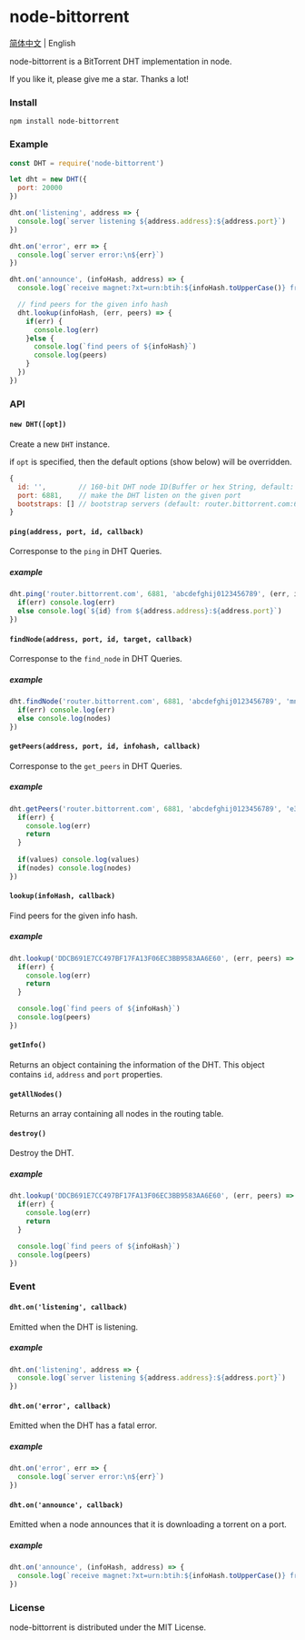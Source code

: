 # node-bittorrent

[简体中文](https://github.com/huajiayi/node-bittorrent/blob/master/README_CN.md) | English

node-bittorrent is a BitTorrent DHT implementation in node.

If you like it, please give me a star. Thanks a lot!

### Install

```
npm install node-bittorrent
```

### Example

```js
const DHT = require('node-bittorrent')

let dht = new DHT({
  port: 20000
})

dht.on('listening', address => {
  console.log(`server listening ${address.address}:${address.port}`)
})

dht.on('error', err => {
  console.log(`server error:\n${err}`)
})

dht.on('announce', (infoHash, address) => {
  console.log(`receive magnet:?xt=urn:btih:${infoHash.toUpperCase()} from ${address.address}:${address.port}`)

  // find peers for the given info hash
  dht.lookup(infoHash, (err, peers) => {
    if(err) {
      console.log(err)
    }else {
      console.log(`find peers of ${infoHash}`)
      console.log(peers)
    }
  })
})
```

### API

#### `new DHT([opt])`

Create a new `DHT` instance.

if `opt` is specified, then the default options (show below) will be overridden.

```js
{
  id: '',        // 160-bit DHT node ID(Buffer or hex String, default: randomly generated)
  port: 6881,    // make the DHT listen on the given port
  bootstraps: [] // bootstrap servers (default: router.bittorrent.com:6881, router.utorrent.com:6881, dht.transmissionbt.com:6881)
}
``` 


#### `ping(address, port, id, callback)`

Corresponse to the `ping` in DHT Queries.

##### example

```js
dht.ping('router.bittorrent.com', 6881, 'abcdefghij0123456789', (err, id, address) => {
  if(err) console.log(err)
  else console.log(`${id} from ${address.address}:${address.port}`)
})
```

#### `findNode(address, port, id, target, callback)`

Corresponse to the `find_node` in DHT Queries.

##### example

```js
dht.findNode('router.bittorrent.com', 6881, 'abcdefghij0123456789', 'mnopqrstuvwxyz123456', (err, id, nodes, address) => {
  if(err) console.log(err)
  else console.log(nodes)
})
```

#### `getPeers(address, port, id, infohash, callback)`

Corresponse to the `get_peers` in DHT Queries.

##### example

```js
dht.getPeers('router.bittorrent.com', 6881, 'abcdefghij0123456789', 'e3811b9539cacff680e418124272177c47477157', (err, id, values, nodes, address) => {
  if(err) {
    console.log(err)
    return
  }
  
  if(values) console.log(values)
  if(nodes) console.log(nodes)
})
```

#### `lookup(infoHash, callback)`

Find peers for the given info hash.

##### example

```js
dht.lookup('DDCB691E7CC497BF17FA13F06EC3BB9583AA6E60', (err, peers) => {
  if(err) {
    console.log(err)
    return
  } 

  console.log(`find peers of ${infoHash}`)
  console.log(peers)
})
```

#### `getInfo()`

Returns an object containing the information of the DHT.
This object contains `id`, `address` and `port` properties.

#### `getAllNodes()`

Returns an array containing all nodes in the routing table.

#### `destroy()`

Destroy the DHT.

##### example

```js
dht.lookup('DDCB691E7CC497BF17FA13F06EC3BB9583AA6E60', (err, peers) => {
  if(err) {
    console.log(err)
    return
  } 

  console.log(`find peers of ${infoHash}`)
  console.log(peers)
})
```

### Event

#### `dht.on('listening', callback)`

Emitted when the DHT is listening.

##### example

```js
dht.on('listening', address => {
  console.log(`server listening ${address.address}:${address.port}`)
})
```

#### `dht.on('error', callback)`

Emitted when the DHT has a fatal error.

##### example

```js
dht.on('error', err => {
  console.log(`server error:\n${err}`)
})
```

#### `dht.on('announce', callback)`

Emitted when a node announces that it is downloading a torrent on a port.

##### example

```js
dht.on('announce', (infoHash, address) => {
  console.log(`receive magnet:?xt=urn:btih:${infoHash.toUpperCase()} from ${address.address}:${address.port}`)
})
```

### License

node-bittorrent is distributed under the MIT License.